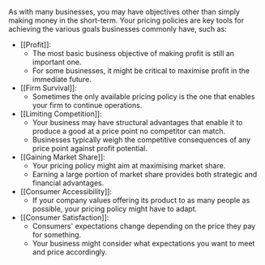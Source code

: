 As with many businesses, you may have objectives other than simply making money in the short-term. Your pricing policies are key tools for achieving the various goals businesses commonly have, such as:

- [[Profit]]: 
	- The most basic business objective of making profit is still an important one. 
	- For some businesses, it might be critical to maximise profit in the immediate future.
- [[Firm Survival]]: 
	- Sometimes the only available pricing policy is the one that enables your firm to continue operations.
- [[Limiting Competition]]: 
	- Your business may have structural advantages that enable it to produce a good at a price point no competitor can match. 
	- Businesses typically weigh the competitive consequences of any price point against profit potential.
- [[Gaining Market Share]]: 
	- Your pricing policy might aim at maximising market share. 
	- Earning a large portion of market share provides both strategic and financial advantages.
- [[Consumer Accessibility]]:
	- If your company values offering its product to as many people as possible, your pricing policy might have to adapt.
- [[Consumer Satisfaction]]: 
	- Consumers' expectations change depending on the price they pay for something. 
	- Your business might consider what expectations you want to meet and price accordingly.